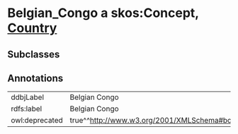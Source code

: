 # Belgian_Congo a skos:Concept, [Country](/0.1/Country)

## Subclasses

## Annotations

|||
|-----|-----|
|ddbjLabel|Belgian Congo|
|rdfs:label|Belgian Congo|
|owl:deprecated|true^^http://www.w3.org/2001/XMLSchema#boolean|

